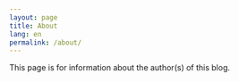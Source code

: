 ```yaml
---
layout: page
title: About
lang: en
permalink: /about/
---
```


This page is for information about the author(s) of this blog.
